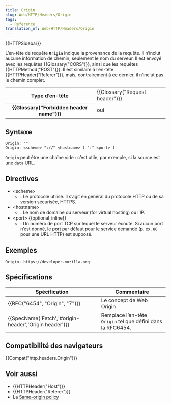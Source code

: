 ```yaml
---
title: Origin
slug: Web/HTTP/Headers/Origin
tags:
  - Reference
translation_of: Web/HTTP/Headers/Origin
---
```

{{HTTPSidebar}}

L’en-tête de requête **`Origin`** indique la provenance de la requête. Il n’inclut aucune information de chemin, seulement le nom du serveur. Il est envoyé avec les requêtes {{Glossary("CORS")}}, ainsi que les requêtes {{HTTPMethod("POST")}}. Il est similaire à l’en-tête {{HTTPHeader("Referer")}}, mais, contrairement à ce dernier, il n’inclut pas le chemin complet.

<table class="properties">
  <tbody>
    <tr>
      <th scope="row">Type d’en-tête</th>
      <td>{{Glossary("Request header")}}</td>
    </tr>
    <tr>
      <th scope="row">{{Glossary("Forbidden header name")}}</th>
      <td>oui</td>
    </tr>
  </tbody>
</table>

## Syntaxe

```
Origin: ""
Origin: <scheme> "://" <hostname> [ ":" <port> ]
```

`Origin` peut être une chaîne vide&nbsp;: c’est utile, par exemple, si la source est une `data` URL.

## Directives

- \<scheme>
  - : Le protocole utilisé. Il s’agit en général du protocole HTTP ou de sa version sécurisée, HTTPS.
- \<hostname>
  - : Le nom de domaine du serveur (for virtual hosting) ou l’IP.
- \<port> {{optional_inline}}
  - : Un numéro de port TCP sur lequel le serveur écoute. Si aucun port n’est donné, le port par défaut pour le service demandé (p. ex. `80` pour une URL HTTP) est supposé.

## Exemples

```
Origin: https://developer.mozilla.org
```

## Spécifications

| Spécification                                                            | Commentaire                                                 |
| ------------------------------------------------------------------------ | ----------------------------------------------------------- |
| {{RFC("6454", "Origin", "7")}}                                 | Le concept de Web Origin                                    |
| {{SpecName('Fetch','#origin-header','Origin header')}} | Remplace l’en-tête `Origin` tel que défini dans la RFC6454. |

## Compatibilité des navigateurs

{{Compat("http.headers.Origin")}}

## Voir aussi

- {{HTTPHeader("Host")}}
- {{HTTPHeader("Referer")}}
- La [Same-origin policy](/fr/docs/Web/Security/Same-origin_policy)
